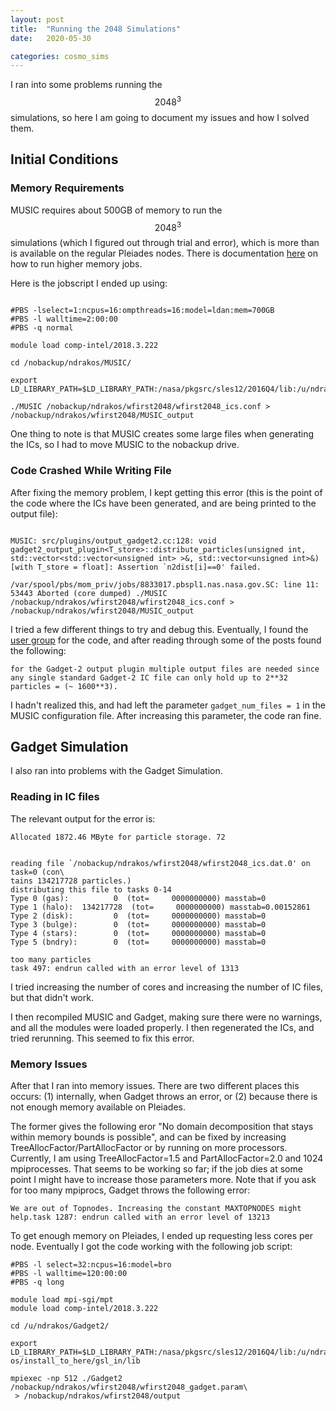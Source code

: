 ```yaml
---
layout: post
title:  "Running the 2048 Simulations"
date:   2020-05-30

categories: cosmo_sims
---
```


I ran into some problems running the $$2048^3$$ simulations, so here I am going to document my issues and how I solved them.

## Initial Conditions

### Memory Requirements

MUSIC requires about 500GB of memory to run the $$2048^3$$ simulations (which I figured out through trial and error), which is more than is available on the regular Pleiades nodes. There is documentation <a href="https://www.nas.nasa.gov/hecc/support/kb/how-to-get-more-memory-for-your-pbs-job_222.html">here</a> on how to run higher memory jobs.

Here is the jobscript I ended up using:

```

#PBS -lselect=1:ncpus=16:ompthreads=16:model=ldan:mem=700GB
#PBS -l walltime=2:00:00
#PBS -q normal

module load comp-intel/2018.3.222

cd /nobackup/ndrakos/MUSIC/

export LD_LIBRARY_PATH=$LD_LIBRARY_PATH:/nasa/pkgsrc/sles12/2016Q4/lib:/u/ndrakos/install_to_here/gsl_in/lib

./MUSIC /nobackup/ndrakos/wfirst2048/wfirst2048_ics.conf > /nobackup/ndrakos/wfirst2048/MUSIC_output

```

One thing to note is that MUSIC creates some large files when generating the ICs, so I had to move MUSIC to the nobackup drive.



### Code Crashed While Writing File

After fixing the memory problem, I kept getting this error (this is the point of the code where the ICs have been generated, and are being printed to the output file):

```

MUSIC: src/plugins/output_gadget2.cc:128: void gadget2_output_plugin<T_store>::distribute_particles(unsigned int, std::vector<std::vector<unsigned int> >&, std::vector<unsigned int>&) [with T_store = float]: Assertion `n2dist[i]==0' failed.

/var/spool/pbs/mom_priv/jobs/8833017.pbspl1.nas.nasa.gov.SC: line 11: 53443 Aborted (core dumped) ./MUSIC /nobackup/ndrakos/wfirst2048/wfirst2048_ics.conf > /nobackup/ndrakos/wfirst2048/MUSIC_output

```


I tried a few different things to try and debug this. Eventually, I found the <a href="https://groups.google.com/forum/#!forum/cosmo_music">user group</a> for the code, and after reading through some of the posts found the following:
```
for the Gadget-2 output plugin multiple output files are needed since any single standard Gadget-2 IC file can only hold up to 2**32 particles = (~ 1600**3).
```
I hadn't realized this, and had left the parameter <code>gadget_num_files = 1</code> in the MUSIC configuration file. After increasing this parameter, the code ran fine.


## Gadget Simulation

I also ran into problems with the Gadget Simulation.


### Reading in IC files

The relevant output for the error is:

```
Allocated 1872.46 MByte for particle storage. 72


reading file `/nobackup/ndrakos/wfirst2048/wfirst2048_ics.dat.0' on task=0 (con\
tains 134217728 particles.)
distributing this file to tasks 0-14
Type 0 (gas):          0  (tot=     0000000000) masstab=0
Type 1 (halo):  134217728  (tot=     0000000000) masstab=0.00152861
Type 2 (disk):         0  (tot=     0000000000) masstab=0
Type 3 (bulge):        0  (tot=     0000000000) masstab=0
Type 4 (stars):        0  (tot=     0000000000) masstab=0
Type 5 (bndry):        0  (tot=     0000000000) masstab=0

too many particles
task 497: endrun called with an error level of 1313
```

I tried increasing the number of cores and increasing the number of IC files, but that didn't work.

I then recompiled MUSIC and Gadget, making sure there were no warnings, and all the modules were loaded properly. I then regenerated the ICs, and tried rerunning. This seemed to fix this error.

### Memory Issues

After that I ran into memory issues. There are two different places this occurs: (1) internally, when Gadget throws an error, or (2) because there is not enough memory available on Pleiades.

The former gives the following eror "No domain decomposition that stays within memory bounds is possible", and can be fixed by increasing TreeAllocFactor/PartAllocFactor or by running on more processors. Currently, I am using TreeAllocFactor=1.5 and PartAllocFactor=2.0 and 1024 mpiprocesses. That seems to be working so far; if the job dies at some point I might have to increase those parameters more. Note that if you ask for too many mpiprocs, Gadget throws the following error:

```
We are out of Topnodes. Increasing the constant MAXTOPNODES might help.task 1287: endrun called with an error level of 13213
```

To get enough memory on Pleiades, I ended up requesting less cores per node. Eventually I got the code working with the following job script:

```
#PBS -l select=32:ncpus=16:model=bro
#PBS -l walltime=120:00:00
#PBS -q long

module load mpi-sgi/mpt
module load comp-intel/2018.3.222

cd /u/ndrakos/Gadget2/

export LD_LIBRARY_PATH=$LD_LIBRARY_PATH:/nasa/pkgsrc/sles12/2016Q4/lib:/u/ndrak\
os/install_to_here/gsl_in/lib

mpiexec -np 512 ./Gadget2 /nobackup/ndrakos/wfirst2048/wfirst2048_gadget.param\
 > /nobackup/ndrakos/wfirst2048/output
```

<!---
### Other errors

I got the above running fine on the devel queue (which you can only run for 2 hours). Then, when running it on the long queue, it died after a few hours, with the following errors:

```

MPT: --------stack traceback-------
MPT ERROR: Rank 874(g:874) received signal SIGSEGV(11).
        Process ID: 93911, Host: r583i5n4, Program: /home6/ndrakos/Gadget2/Gadget2
        MPT Version: HPE MPT 2.17  11/30/17 08:08:29

MPT: --------stack traceback-------
MPT ERROR: MPI_COMM_WORLD rank 170 has terminated without calling MPI_Finalize()
        aborting job
MPT: Received signal 11
```
-->
